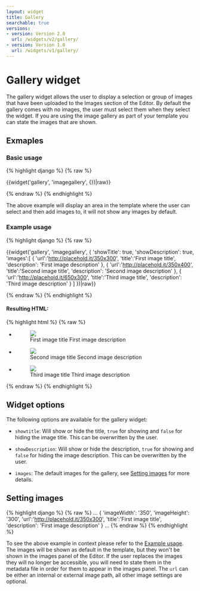 ```yaml
---
layout: widget
title: Gallery
searchable: true
versions:
- version: Version 2.0
  url: /widgets/v2/gallery/
- version: Version 1.0
  url: /widgets/v1/gallery/
---
```


# Gallery widget

The gallery widget allows the user to display a selection or group of images that have been uploaded to the Images section of the Editor. By default the gallery comes with no images, the user must select them when they select the widget. If you are using the image gallery as part of your template you can state the images that are shown.

## Exmaples

### Basic usage

{% highlight django %}
{% raw %}

{{widget('gallery', 'imagegallery', {})|raw}}

{% endraw %}
{% endhighlight %}

The above example will display an area in the template where the user can select and then add images to, it will not show any images by default.

### Example usage

{% highlight django %}
{% raw %}

{{widget('gallery', 'imagegallery', {
  'showTitle': true,
  'showDescription': true,
  'images':[
    {
      'url':'http://placehold.it/350x300',
      'title':'First image title',
      'description': 'First image description'
    },
    {
      'url':'http://placehold.it/350x400',
      'title':'Second image title',
      'description': 'Second image description'
    },
    {
      'url':'http://placehold.it/650x300',
      'title':'Third image title',
      'description': 'Third image description'
    }
  ]
})|raw}}

{% endraw %}
{% endhighlight %}

#### Resulting HTML:

{% highlight html %}
{% raw %}

<div id="page-zones__template-widgets__gallery-imagegallery" data-name="gallery" class="widget  widget--template-widget bk-gallery  widget__gallery">
  <div class="bk-gallery  gallery  widget__gallery">
    <ul class="gallery-list  gallery__gallery-list">
      <li class="gallery-item  gallery__gallery-item  square">
        <figure class="figure  gallery__figure" aria-haspopup="true">
          <a class="image-link  gallery__image-link" href="#" data-image-href="//placehold.it/2250x800" data-lightbox="set-" title="Test Title Goes Here" style="background-image:url('//placehold.it/350x300');">
            <img class="image  gallery__image" src="//placehold.it/350x300"/>
          </a>
          <figcaption class="caption  gallery__caption">
            <span class="image-title  gallery__image-title">First image title</span>
            <span class="image-description  gallery__image-description">First image description</span>
          </figcaption>
        </figure>
      </li>
      <li class="gallery-item  gallery__gallery-item  square">
        <figure class="figure  gallery__figure" aria-haspopup="true">
          <a class="image-link  gallery__image-link" href="#" data-image-href="//placehold.it/300x100" data-lightbox="set-" title="Test Title Goes Here" style="background-image:url('//placehold.it/350x400');">
            <img class="image  gallery__image" src="//placehold.it/350x400"/>
          </a>
          <figcaption class="caption  gallery__caption">
            <span class="image-title  gallery__image-title">Second image title</span>
            <span class="image-description  gallery__image-description">Second image description</span>
          </figcaption>
        </figure>
      </li>
      <li class="gallery-item  gallery__gallery-item  square">
        <figure class="figure  gallery__figure" aria-haspopup="true">
          <a class="image-link  gallery__image-link" href="#" data-image-href="//placehold.it/250x250" data-lightbox="set-" title="Test Title Goes Here" style="background-image:url('//placehold.it/650x300');">
            <img class="image  gallery__image" src="//placehold.it/650x300"/>
          </a>
          <figcaption class="caption  gallery__caption">
            <span class="image-title  gallery__image-title">Third image title</span>
            <span class="image-description  gallery__image-description">Third image description</span>
          </figcaption>
        </figure>
      </li>
    </ul>
  </div>
</div>

{% endraw %}
{% endhighlight %}

## Widget options

The following options are available for the gallery widget:

* ```showtitle```: Will show or hide the title, ```true``` for showing and ```false``` for hiding the image title. This can be overwritten by the user.

* ```showDescription```: Will show or hide the description, ```true``` for showing and ```false``` for hiding the image description. This can be overwritten by the user.

* ```images```: The default images for the gallery, see [Setting images](#setting-images) for more details.

## Setting images

{% highlight django %}
{% raw %}
...
{
  'imageWidth': '350',
  'imageHeight': '300',
  'url':'http://placehold.it/350x300',
  'title':'First image title',
  'description': 'First image description'
}
...
{% endraw %}
{% endhighlight %}

To see the above example in context please refer to the [Example usage](#example-usage). The images will be shown as default in the template, but they won't be shown in the images panel of the Editor. If the user replaces the images they will no longer be accessible, you will need to state them in the metadata file in order for them to appear in the images panel. The ```url``` can be either an internal or external image path, all other image settings are optional.

